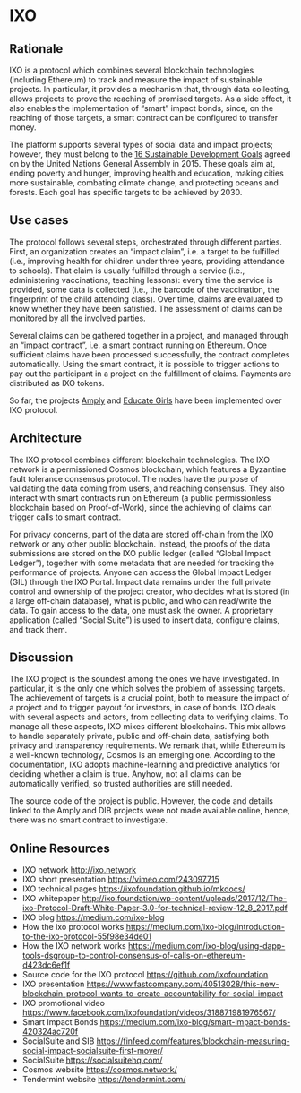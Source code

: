 # IXO  

## Rationale
IXO is a protocol which combines several blockchain technologies (including Ethereum) to track and measure the impact of 
sustainable projects. In particular, it provides a mechanism that, through data collecting, allows projects to prove the reaching 
of promised targets. As a side effect, it also enables the implementation of “smart” impact bonds, since, on the reaching of those 
targets, a smart contract can be configured to transfer money.

The platform supports several types of social data and impact projects; however, they must belong to the [ 16 Sustainable Development 
Goals](https://www.un.org/sustainabledevelopment/sustainable-development-goals/)  agreed on by the United Nations General Assembly in
2015. These goals aim at, ending poverty and hunger, improving health and education, making cities more sustainable, combating climate
change, and protecting oceans and forests. Each goal has specific targets to be achieved by 2030.

## Use cases
The protocol follows several steps, orchestrated through different parties. First, an organization creates an “impact claim”, i.e. a 
target to be fulfilled (i.e., improving health for children under three years, providing attendance to schools). That claim is usually
fulfilled through a service (i.e., administering vaccinations, teaching lessons): every time the service is provided, some data is 
collected (i.e., the barcode of the vaccination, the fingerprint of the child attending class). Over time, claims are evaluated to know
whether they have been satisfied. The assessment of claims can be monitored by all the involved parties. 

Several claims can be gathered together in a project, and managed through an “impact contract”, i.e. a smart contract running on
Ethereum. Once sufficient claims have been processed successfully, the contract completes automatically. Using the smart contract, 
it is possible to trigger actions to pay out the participant in a project on the fulfillment of claims. Payments are distributed as 
IXO tokens. 

So far, the  projects  [Amply](amply.md) and  [Educate Girls](educategirls.md) have been implemented over IXO protocol. 

## Architecture
The IXO protocol combines different blockchain technologies. The IXO network is a permissioned Cosmos blockchain, which features a
Byzantine fault tolerance consensus protocol. The nodes have the purpose of validating the data coming from users, and reaching 
consensus. They also interact with smart contracts run on Ethereum (a public permissionless blockchain based on Proof-of-Work), 
since the achieving of claims can trigger calls to smart contract.

For privacy concerns, part of the data are stored off-chain from the IXO network or any other public blockchain. Instead, the proofs 
of the data submissions are stored on the IXO public ledger (called “Global Impact Ledger”), together with some metadata that are 
needed for tracking the performance of projects. Anyone can access the Global Impact Ledger (GIL) through the IXO Portal. Impact data
remains under the full private control and ownership of the project creator, who decides what is stored (in a large off-chain database),
what is public, and who can read/write the data. To gain access to the data, one must ask the owner. A proprietary application 
(called “Social Suite”) is used to insert data, configure claims, and track them.

## Discussion
The IXO project is the soundest among the ones we have investigated. In particular, it is the only one which solves the problem of
assessing targets. The achievement of targets is a crucial point, both to measure the impact of a project and to trigger payout for
investors, in case of bonds. IXO deals with several aspects and actors, from collecting data to verifying claims. To manage all these
aspects, IXO mixes different blockchains. This mix allows to handle separately private, public and off-chain data, satisfying both
privacy and transparency requirements. We remark that, while Ethereum is a well-known technology, Cosmos is an emerging one. According 
to the documentation, IXO adopts machine-learning and predictive analytics for deciding whether a claim is true. Anyhow, not all claims
can be automatically verified, so trusted authorities are still needed.

The source code of the project is public. However, the code and details linked to the Amply and DIB projects were not made available 
online, hence, there was no smart contract to investigate.

## Online Resources
* IXO network http://ixo.network 
* IXO short presentation https://vimeo.com/243097715 
* IXO technical pages https://ixofoundation.github.io/mkdocs/  
* IXO whitepaper http://ixo.foundation/wp-content/uploads/2017/12/The-ixo-Protocol-Draft-White-Paper-3.0-for-technical-review-12_8_2017.pdf 
* IXO blog https://medium.com/ixo-blog  
* How the ixo protocol works https://medium.com/ixo-blog/introduction-to-the-ixo-protocol-55f98e34de01 
* How the IXO network works https://medium.com/ixo-blog/using-dapp-tools-dsgroup-to-control-consensus-of-calls-on-ethereum-d423dc6ef1f 
* Source code for the IXO protocol https://github.com/ixofoundation
* IXO presentation https://www.fastcompany.com/40513028/this-new-blockchain-protocol-wants-to-create-accountability-for-social-impact
* IXO promotional video https://www.facebook.com/ixofoundation/videos/318871981976567/
*  Smart Impact Bonds https://medium.com/ixo-blog/smart-impact-bonds-420324ac720f
* SocialSuite and SIB https://finfeed.com/features/blockchain-measuring-social-impact-socialsuite-first-mover/
* SocialSuite https://socialsuitehq.com/
* Cosmos website https://cosmos.network/
* Tendermint website https://tendermint.com/

